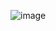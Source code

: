 ![image](https://github.com/hsefakcay/HesapMakinesi/assets/121294367/b6c14ef7-e928-4072-bd75-1cc019c6c36f)
